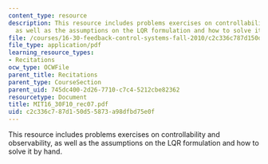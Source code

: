 ```yaml
---
content_type: resource
description: This resource includes problems exercises on controllability and observability,
  as well as the assumptions on the LQR formulation and how to solve it by hand.
file: /courses/16-30-feedback-control-systems-fall-2010/c2c336c787d150d55873a98dfbd75e0f_MIT16_30F10_rec07.pdf
file_type: application/pdf
learning_resource_types:
- Recitations
ocw_type: OCWFile
parent_title: Recitations
parent_type: CourseSection
parent_uid: 745dc400-2d26-7710-c7c4-5212cbe82362
resourcetype: Document
title: MIT16_30F10_rec07.pdf
uid: c2c336c7-87d1-50d5-5873-a98dfbd75e0f
---
```

This resource includes problems exercises on controllability and observability, as well as the assumptions on the LQR formulation and how to solve it by hand.

